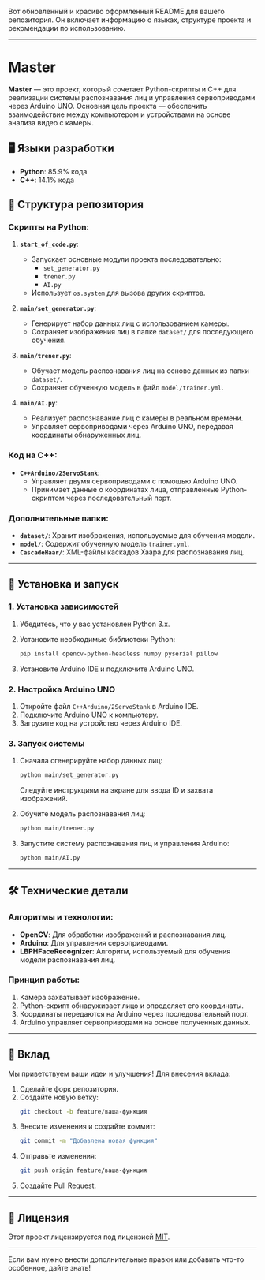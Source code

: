Вот обновленный и красиво оформленный README для вашего репозитория. Он включает информацию о языках, структуре проекта и рекомендации по использованию.

---

# Master

**Master** — это проект, который сочетает Python-скрипты и C++ для реализации системы распознавания лиц и управления сервоприводами через Arduino UNO. Основная цель проекта — обеспечить взаимодействие между компьютером и устройствами на основе анализа видео с камеры.

## 🖥️ Языки разработки

- **Python**: 85.9% кода
- **C++**: 14.1% кода

## 📂 Структура репозитория

### Скрипты на Python:
1. **`start_of_code.py`**:
   - Запускает основные модули проекта последовательно:
     - `set_generator.py`
     - `trener.py`
     - `AI.py`
   - Использует `os.system` для вызова других скриптов.

2. **`main/set_generator.py`**:
   - Генерирует набор данных лиц с использованием камеры.
   - Сохраняет изображения лиц в папке `dataset/` для последующего обучения.

3. **`main/trener.py`**:
   - Обучает модель распознавания лиц на основе данных из папки `dataset/`.
   - Сохраняет обученную модель в файл `model/trainer.yml`.

4. **`main/AI.py`**:
   - Реализует распознавание лиц с камеры в реальном времени.
   - Управляет сервоприводами через Arduino UNO, передавая координаты обнаруженных лиц.

### Код на C++:
- **`C++Arduino/2ServoStank`**:
  - Управляет двумя сервоприводами с помощью Arduino UNO.
  - Принимает данные о координатах лица, отправленные Python-скриптом через последовательный порт.

### Дополнительные папки:
- **`dataset/`**: Хранит изображения, используемые для обучения модели.
- **`model/`**: Содержит обученную модель `trainer.yml`.
- **`CascadeHaar/`**: XML-файлы каскадов Хаара для распознавания лиц.

---

## 🚀 Установка и запуск

### 1. Установка зависимостей

1. Убедитесь, что у вас установлен Python 3.x.
2. Установите необходимые библиотеки Python:
   ```bash
   pip install opencv-python-headless numpy pyserial pillow
   ```

3. Установите Arduino IDE и подключите Arduino UNO.

### 2. Настройка Arduino UNO

1. Откройте файл `C++Arduino/2ServoStank` в Arduino IDE.
2. Подключите Arduino UNO к компьютеру.
3. Загрузите код на устройство через Arduino IDE.

### 3. Запуск системы

1. Сначала сгенерируйте набор данных лиц:
   ```bash
   python main/set_generator.py
   ```
   Следуйте инструкциям на экране для ввода ID и захвата изображений.

2. Обучите модель распознавания лиц:
   ```bash
   python main/trener.py
   ```

3. Запустите систему распознавания лиц и управления Arduino:
   ```bash
   python main/AI.py
   ```

---

## 🛠️ Технические детали

### Алгоритмы и технологии:
- **OpenCV**: Для обработки изображений и распознавания лиц.
- **Arduino**: Для управления сервоприводами.
- **LBPHFaceRecognizer**: Алгоритм, используемый для обучения модели распознавания лиц.

### Принцип работы:
1. Камера захватывает изображение.
2. Python-скрипт обнаруживает лицо и определяет его координаты.
3. Координаты передаются на Arduino через последовательный порт.
4. Arduino управляет сервоприводами на основе полученных данных.

---

## 🤝 Вклад

Мы приветствуем ваши идеи и улучшения! Для внесения вклада:
1. Сделайте форк репозитория.
2. Создайте новую ветку:
   ```bash
   git checkout -b feature/ваша-функция
   ```
3. Внесите изменения и создайте коммит:
   ```bash
   git commit -m "Добавлена новая функция"
   ```
4. Отправьте изменения:
   ```bash
   git push origin feature/ваша-функция
   ```
5. Создайте Pull Request.

---

## 📜 Лицензия

Этот проект лицензируется под лицензией [MIT](LICENSE).

---

Если вам нужно внести дополнительные правки или добавить что-то особенное, дайте знать!
